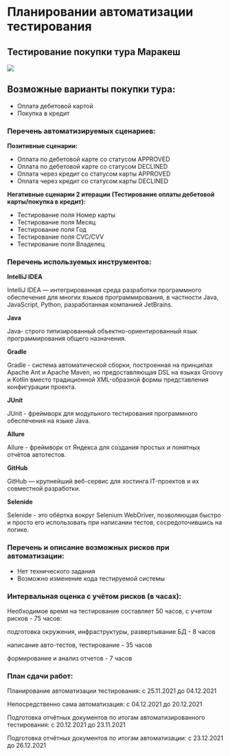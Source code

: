 # **Планировании автоматизации тестирования**

## **Тестирование покупки тура Маракеш**
![](https://github.com/netology-code/qa-diploma/blob/master/pic/service.png)

## **Возможные варианты покупки тура:**

- Оплата дебетовой картой
- Покупка в кредит

### **Перечень автоматизируемых сценариев:**

**Позитивные сценарии:**
- Оплата по дебетовой карте со статусом APPROVED
- Оплата по дебетовой карте со статусом DECLINED
- Оплата через кредит со статусом карты APPROVED
- Оплата через кредит со статусом карты DECLINED

**Негативные сценарии 2 итерации (Тестирование оплаты дебетовой карты/покупка в кредит):**
- Тестирование поля Номер карты
- Тестирование поля Месяц
- Тестирование поля Год
- Тестирование поля CVC/CVV
- Тестирование поля Владелец

### **Перечень используемых инструментов:**

**IntelliJ IDEA**

IntelliJ IDEA — интегрированная среда разработки программного обеспечения для многих языков программирования, в частности Java, JavaScript, Python, разработанная компанией JetBrains.

**Java**

 Java- строго типизированный объектно-ориентированный язык программирования общего назначения.
 
 **Gradle**
 
Gradle - система автоматической сборки, построенная на принципах Apache Ant и Apache Maven, но предоставляющая DSL на языках Groovy и Kotlin вместо традиционной XML-образной формы представления конфигурации проекта.

**JUnit**

JUnit - фреймворк для модульного тестирования программного обеспечения на языке Java.

**Allure**

Allure - фреймворк от Яндекса для создания простых и понятных отчётов автотестов.

**GitHub**

GitHub — крупнейший веб-сервис для хостинга IT-проектов и их совместной разработки.
 
**Selenide**

Selenide - это обёртка вокруг Selenium WebDriver, позволяющая быстро и просто его использовать при написании тестов, сосредоточившись на логике.


### **Перечень и описание возможных рисков при автоматизации:**

- Нет технического задания
- Возможно изменение кода тестируемой системы


### **Интервальная оценка с учётом рисков (в часах):**

Необходимое время на тестирование составляет 50 часов, с учетом рисков - 75 часов:

подготовка окружения, инфраструктуры, развертывание БД - 8 часов

написание авто-тестов, тестирование - 35 часов

формирование и анализ отчетов - 7 часов

### **План сдачи работ:**

Планирование автоматизации тестирования: с 25.11.2021 до 04.12.2021

Непосредственно сама автоматизация: с 04.12.2021 до 20.12.2021

Подготовка отчётных документов по итогам автоматизированного тестирования: с 20.12.2021 до 23.11.2021

Подготовка отчётных документов по итогам автоматизации: с 23.12.2021 до 26.12.2021

